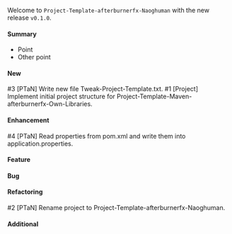 Welcome to `Project-Template-afterburnerfx-Naoghuman` with the new release `v0.1.0`.



#### Summary
* Point
* Other point



#### New
#3 [PTaN] Write new file Tweak-Project-Template.txt.
#1 [Project] Implement initial project structure for Project-Template-Maven-afterburnerfx-Own-Libraries.



#### Enhancement
#4 [PTaN] Read properties from pom.xml and write them into application.properties.



#### Feature



#### Bug



#### Refactoring
#2 [PTaN] Rename project to Project-Template-afterburnerfx-Naoghuman.



#### Additional



[//]: # (Issues which will be integrated in this release)
